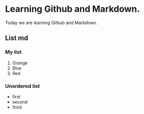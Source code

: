 # Learning Github and Markdown.

Today we are learning Github and Markdown.

## List md

### My list
1. Orange
2. Blue
3. Red

### Unordered list
- first
- second
- third
